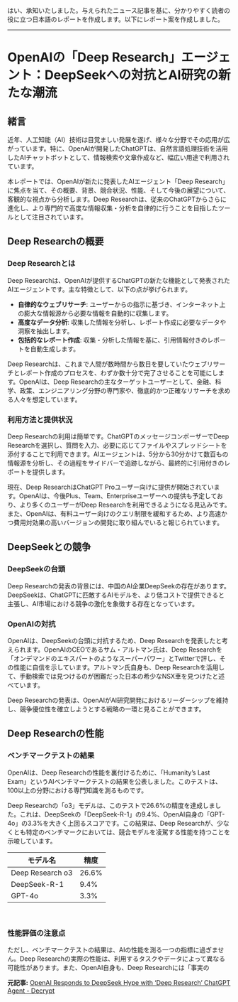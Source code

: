 はい、承知いたしました。与えられたニュース記事を基に、分かりやすく読者の役に立つ日本語のレポートを作成します。以下にレポート案を作成しました。

---
# OpenAIの「Deep Research」エージェント：DeepSeekへの対抗とAI研究の新たな潮流

## 緒言

近年、人工知能（AI）技術は目覚ましい発展を遂げ、様々な分野でその応用が広がっています。特に、OpenAIが開発したChatGPTは、自然言語処理技術を活用したAIチャットボットとして、情報検索や文章作成など、幅広い用途で利用されています。

本レポートでは、OpenAIが新たに発表したAIエージェント「Deep Research」に焦点を当て、その概要、背景、競合状況、性能、そして今後の展望について、客観的な視点から分析します。Deep Researchは、従来のChatGPTからさらに進化し、より専門的で高度な情報収集・分析を自律的に行うことを目指したツールとして注目されています。

## Deep Researchの概要

### Deep Researchとは

Deep Researchは、OpenAIが提供するChatGPTの新たな機能として発表されたAIエージェントです。主な特徴として、以下の点が挙げられます。

* **自律的なウェブリサーチ**: ユーザーからの指示に基づき、インターネット上の膨大な情報源から必要な情報を自動的に収集します。
* **高度なデータ分析**: 収集した情報を分析し、レポート作成に必要なデータや洞察を抽出します。
* **包括的なレポート作成**: 収集・分析した情報を基に、引用情報付きのレポートを自動生成します。

Deep Researchは、これまで人間が数時間から数日を要していたウェブリサーチとレポート作成のプロセスを、わずか数十分で完了させることを可能にします。OpenAIは、Deep Researchの主なターゲットユーザーとして、金融、科学、政策、エンジニアリング分野の専門家や、徹底的かつ正確なリサーチを求める人々を想定しています。

### 利用方法と提供状況

Deep Researchの利用は簡単です。ChatGPTのメッセージコンポーザーでDeep Researchを選択し、質問を入力、必要に応じてファイルやスプレッドシートを添付することで利用できます。AIエージェントは、5分から30分かけて数百もの情報源を分析し、その過程をサイドバーで追跡しながら、最終的に引用付きのレポートを提供します。

現在、Deep ResearchはChatGPT Proユーザー向けに提供が開始されています。OpenAIは、今後Plus、Team、Enterpriseユーザーへの提供も予定しており、より多くのユーザーがDeep Researchを利用できるようになる見込みです。また、OpenAIは、有料ユーザー向けのクエリ制限を緩和するため、より高速かつ費用対効果の高いバージョンの開発に取り組んでいると報じられています。

## DeepSeekとの競争

### DeepSeekの台頭

Deep Researchの発表の背景には、中国のAI企業DeepSeekの存在があります。DeepSeekは、ChatGPTに匹敵するAIモデルを、より低コストで提供できると主張し、AI市場における競争の激化を象徴する存在となっています。

### OpenAIの対抗

OpenAIは、DeepSeekの台頭に対抗するため、Deep Researchを発表したと考えられます。OpenAIのCEOであるサム・アルトマン氏は、Deep Researchを「オンデマンドのエキスパートのようなスーパーパワー」とTwitterで評し、その性能に自信を示しています。アルトマン氏自身も、Deep Researchを活用して、手動検索では見つけるのが困難だった日本の希少なNSX車を見つけたと述べています。

Deep Researchの発表は、OpenAIがAI研究開発におけるリーダーシップを維持し、競争優位性を確立しようとする戦略の一環と見ることができます。

## Deep Researchの性能

### ベンチマークテストの結果

OpenAIは、Deep Researchの性能を裏付けるために、「Humanity’s Last Exam」というAIベンチマークテストの結果を公表しました。このテストは、100以上の分野における専門知識を測るものです。

Deep Researchの「o3」モデルは、このテストで26.6%の精度を達成しました。これは、DeepSeekの「DeepSeek-R-1」の9.4%、OpenAI自身の「GPT-4o」の3.3%を大きく上回るスコアです。この結果は、Deep Researchが、少なくとも特定のベンチマークにおいては、競合モデルを凌駕する性能を持つことを示唆しています。

| モデル名         | 精度     |
| -------------- | ------ |
| Deep Research o3 | 26.6%  |
| DeepSeek-R-1   | 9.4%   |
| GPT-4o         | 3.3%   |

<br/>

### 性能評価の注意点

ただし、ベンチマークテストの結果は、AIの性能を測る一つの指標に過ぎません。Deep Researchの実際の性能は、利用するタスクやデータによって異なる可能性があります。また、OpenAI自身も、Deep Researchには「事実の

**元記事:** [OpenAI Responds to DeepSeek Hype with ‘Deep Research’ ChatGPT Agent - Decrypt](https://decrypt.co/304102/openai-responds-to-deepseek-hype-with-deep-research-chatgpt-agent)